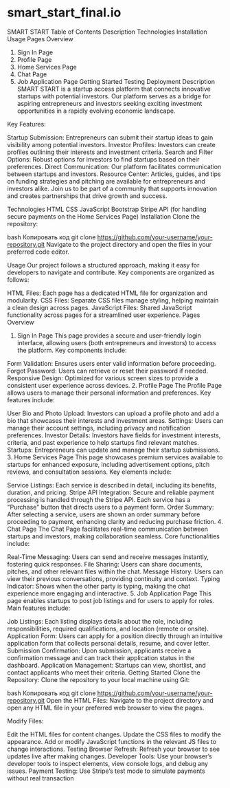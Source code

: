 # smart_start_final.io
SMART START
Table of Contents
Description
Technologies
Installation
Usage
Pages Overview
1. Sign In Page
2. Profile Page
3. Home Services Page
4. Chat Page
5. Job Application Page
Getting Started
Testing
Deployment
Description
SMART START is a startup access platform that connects innovative startups with potential investors. Our platform serves as a bridge for aspiring entrepreneurs and investors seeking exciting investment opportunities in a rapidly evolving economic landscape.

Key Features:

Startup Submission: Entrepreneurs can submit their startup ideas to gain visibility among potential investors.
Investor Profiles: Investors can create profiles outlining their interests and investment criteria.
Search and Filter Options: Robust options for investors to find startups based on their preferences.
Direct Communication: Our platform facilitates communication between startups and investors.
Resource Center: Articles, guides, and tips on funding strategies and pitching are available for entrepreneurs and investors alike.
Join us to be part of a community that supports innovation and creates partnerships that drive growth and success.

Technologies
HTML
CSS
JavaScript
Bootstrap
Stripe API (for handling secure payments on the Home Services Page)
Installation
Clone the repository:

bash
Копировать код
git clone https://github.com/your-username/your-repository.git
Navigate to the project directory and open the files in your preferred code editor.

Usage
Our project follows a structured approach, making it easy for developers to navigate and contribute. Key components are organized as follows:

HTML Files: Each page has a dedicated HTML file for organization and modularity.
CSS Files: Separate CSS files manage styling, helping maintain a clean design across pages.
JavaScript Files: Shared JavaScript functionality across pages for a streamlined user experience.
Pages Overview
1. Sign In Page
This page provides a secure and user-friendly login interface, allowing users (both entrepreneurs and investors) to access the platform. Key components include:

Form Validation: Ensures users enter valid information before proceeding.
Forgot Password: Users can retrieve or reset their password if needed.
Responsive Design: Optimized for various screen sizes to provide a consistent user experience across devices.
2. Profile Page
The Profile Page allows users to manage their personal information and preferences. Key features include:

User Bio and Photo Upload: Investors can upload a profile photo and add a bio that showcases their interests and investment areas.
Settings: Users can manage their account settings, including privacy and notification preferences.
Investor Details: Investors have fields for investment interests, criteria, and past experience to help startups find relevant matches.
Startups: Entrepreneurs can update and manage their startup submissions.
3. Home Services Page
This page showcases premium services available to startups for enhanced exposure, including advertisement options, pitch reviews, and consultation sessions. Key elements include:

Service Listings: Each service is described in detail, including its benefits, duration, and pricing.
Stripe API Integration: Secure and reliable payment processing is handled through the Stripe API. Each service has a "Purchase" button that directs users to a payment form.
Order Summary: After selecting a service, users are shown an order summary before proceeding to payment, enhancing clarity and reducing purchase friction.
4. Chat Page
The Chat Page facilitates real-time communication between startups and investors, making collaboration seamless. Core functionalities include:

Real-Time Messaging: Users can send and receive messages instantly, fostering quick responses.
File Sharing: Users can share documents, pitches, and other relevant files within the chat.
Message History: Users can view their previous conversations, providing continuity and context.
Typing Indicator: Shows when the other party is typing, making the chat experience more engaging and interactive.
5. Job Application Page
This page enables startups to post job listings and for users to apply for roles. Main features include:

Job Listings: Each listing displays details about the role, including responsibilities, required qualifications, and location (remote or onsite).
Application Form: Users can apply for a position directly through an intuitive application form that collects personal details, resume, and cover letter.
Submission Confirmation: Upon submission, applicants receive a confirmation message and can track their application status in the dashboard.
Application Management: Startups can view, shortlist, and contact applicants who meet their criteria.
Getting Started
Clone the Repository: Clone the repository to your local machine using Git:

bash
Копировать код
git clone https://github.com/your-username/your-repository.git
Open the HTML Files: Navigate to the project directory and open any HTML file in your preferred web browser to view the pages.

Modify Files:

Edit the HTML files for content changes.
Update the CSS files to modify the appearance.
Add or modify JavaScript functions in the relevant JS files to change interactions.
Testing
Browser Refresh: Refresh your browser to see updates live after making changes.
Developer Tools: Use your browser’s developer tools to inspect elements, view console logs, and debug any issues.
Payment Testing: Use Stripe’s test mode to simulate payments without real transaction
